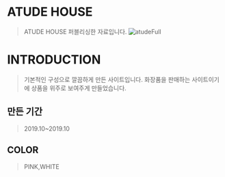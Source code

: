 # ATUDE HOUSE
> ATUDE HOUSE 퍼블리싱한 자료입니다.
![atudeFull](https://user-images.githubusercontent.com/58199479/83519091-632d5400-a516-11ea-8ad3-50771777bb11.png)

# INTRODUCTION
> 기본적인 구성으로 깔끔하게 만든 사이트입니다.
> 화장품을 판매하는 사이트이기에 상품을 위주로 보여주게 만들었습니다.

## 만든 기간
> 2019.10~2019.10

## COLOR
> PINK,WHITE

